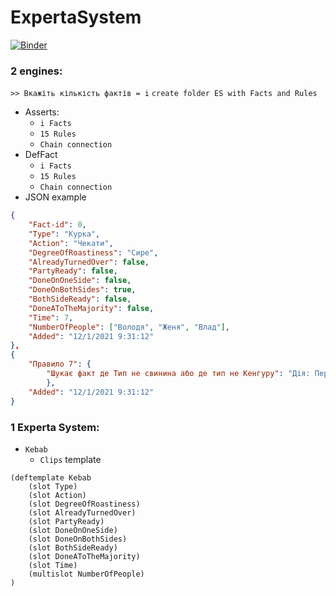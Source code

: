 # ExpertaSystem

[![Binder](https://mybinder.org/badge_logo.svg)](https://mybinder.org/v2/gh/Kirito56/ExpertaSystem/HEAD)

### 2 engines:
`>> Вкажіть кількість фактів = i` `create folder ES with Facts and Rules`
* Asserts:
	* `i Facts` 
	* `15 Rules` 
	* `Chain connection`
* DefFact 
	* `i Facts` 
	* `15 Rules` 
	* `Chain connection`
* JSON example 
```json 
{
	"Fact-id": 0,
	"Type": "Курка",
	"Action": "Чекати",
	"DegreeOfRoastiness": "Сире",
	"AlreadyTurnedOver": false,
	"PartyReady": false,
	"DoneOnOneSide": false,
	"DoneOnBothSides": true,
	"BothSideReady": false,
	"DoneAToTheMajority": false,
	"Time": 7,
	"NumberOfPeople": ["Володя", "Женя", "Влад"],
	"Added": "12/1/2021 9:31:12"
},
{
	"Правило 7": {
		"Шукає факт де Тип не свинина або де тип не Кенгуру": "Дія: Перевернути"
		},
	"Added": "12/1/2021 9:31:12"
}
```

### 1 Experta System:
* `Kebab`
	* `Clips` template
```clipsnet
(deftemplate Kebab
	(slot Type)
	(slot Action)
	(slot DegreeOfRoastiness)
	(slot AlreadyTurnedOver)
	(slot PartyReady)
	(slot DoneOnOneSide)
	(slot DoneOnBothSides)
	(slot BothSideReady)
	(slot DoneAToTheMajority)
	(slot Time)
	(multislot NumberOfPeople)
)
```
